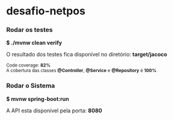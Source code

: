 # desafio-netpos


<h3>Rodar os testes</h3>
<b>$ ./mvnw clean verify</b><br>
<p>O resultado dos testes fica disponível no diretório: <b>target/jacoco</b></p>
<small>Code coverage: <b>82%</b></small><br>
<small>A cobertura das classes <b>@Controller</b>, <b>@Service</b> e <b>@Repository</b> é <b>100%</b></small>

<h3>Rodar o Sistema</h4>
<p><b>$ mvnw spring-boot:run</b><p>
<p>A API esta disponível pela porta: <b>8080</b></p> 